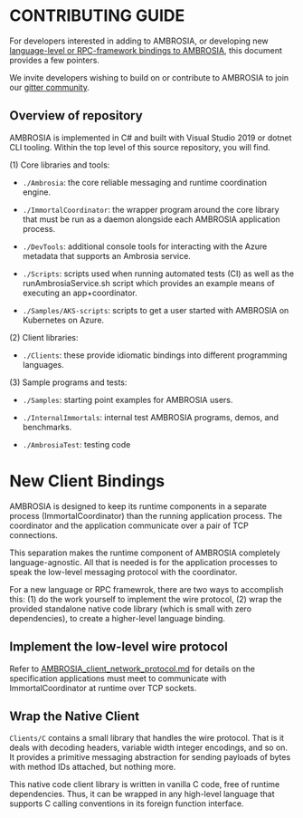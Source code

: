 

CONTRIBUTING GUIDE
==================

For developers interested in adding to AMBROSIA, or developing new
[language-level or RPC-framework bindings to AMBROSIA](#new-client-bindings),
this document provides a few pointers.

We invite developers wishing to build on or contribute to AMBROSIA to join our [gitter community](https://gitter.im/AMBROSIA-resilient-systems/Lobby?utm_source=share-link&utm_medium=link&utm_campaign=share-link).

Overview of repository
----------------------

AMBROSIA is implemented in C# and built with Visual Studio 2019 or dotnet
CLI tooling. Within the top level of this source repository, you will
find.

(1) Core libraries and tools:

 * `./Ambrosia`: the core reliable messaging and runtime coordination engine.

 * `./ImmortalCoordinator`: the wrapper program around the core library that
   must be run as a daemon alongside each AMBROSIA application process.

 * `./DevTools`: additional console tools for interacting with the
   Azure metadata that supports an Ambrosia service.

 * `./Scripts`: scripts used when running automated tests (CI) as well
   as the runAmbrosiaService.sh script which provides an example means
   of executing an app+coordinator.

 * `./Samples/AKS-scripts`: scripts to get a user started with
   AMBROSIA on Kubernetes on Azure.

(2) Client libraries:

 * `./Clients`: these provide idiomatic bindings into different
   programming languages.

(3) Sample programs and tests:

 * `./Samples`: starting point examples for AMBROSIA users.
 
 * `./InternalImmortals`: internal test AMBROSIA programs, demos, and
   benchmarks.

 * `./AmbrosiaTest`: testing code


New Client Bindings
===================

AMBROSIA is designed to keep its runtime components in a separate
process (ImmortalCoordinator) than the running application process.
The coordinator and the application communicate over a pair of TCP
connections.

This separation makes the runtime component of AMBROSIA completely
language-agnostic.  All that is needed is for the application
processes to speak the low-level messaging protocol with the
coordinator.

For a new language or RPC framewrok, there are two ways to accomplish
this: (1) do the work yourself to implement the wire protocol, (2)
wrap the provided standalone native code library (which is small with
zero dependencies), to create a higher-level language binding.


Implement the low-level wire protocol
-------------------------------------

Refer to
[AMBROSIA_client_network_protocol.md](AMBROSIA_client_network_protocol.md)
for details on the specification applications must meet to communicate
with ImmortalCoordinator at runtime over TCP sockets.


Wrap the Native Client
----------------------

`Clients/C` contains a small library that handles the wire protocol.
That is it deals with decoding headers, variable width integer
encodings, and so on.  It provides a primitive messaging abstraction
for sending payloads of bytes with method IDs attached, but nothing more.

This native code client library is written in vanilla C code, free of
runtime dependencies.  Thus, it can be wrapped in any high-level
language that supports C calling conventions in its foreign function
interface.
